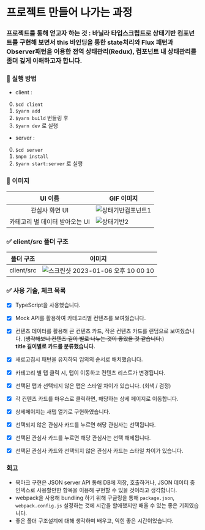 # 프로젝트 만들어 나가는 과정

### 프로젝트를 통해 얻고자 하는 것 : 바닐라 타입스크립트로 상태기반 컴포넌트를 구현해 보면서 this 바인딩을 통한 state처리와 Flux 패턴과 Observer패턴을 이용한 전역 상태관리(Redux), 컴포넌트 내 상태관리를 좀더 깊게 이해하고자 합니다.

### 👨 실행 방법

- client : 
0. `$cd client` 
1. `$yarn add` 
2. `$yarn build` 번들링 후 
3. `$yarn dev` 로 실행

- server : 
0. `$cd server`
1. `$npm install` 
2. `$yarn start:server` 로 실행

### 🌃 이미지

|  UI 이름   | GIF 이미지 |
| :-----: | ------ |
| 관심사 화면 UI |     ![상태기반컴포넌트1](https://user-images.githubusercontent.com/55525574/217164983-ca264595-1895-4e51-aac0-b87719d7eaff.gif)  |
| 카테고리 별 데이터 받아오는 UI |   ![상태기반2](https://user-images.githubusercontent.com/55525574/217165096-348a60ff-831d-4170-b6f5-4c8151be774e.gif)     |

### ✅ client/src 폴더 구조

|  폴더 구조   | 이미지 |
| :-----: | ------ |
| client/src |     ![스크린샷 2023-01-06 오후 10 00 10](https://user-images.githubusercontent.com/55525574/211017408-548d3a74-e98c-489f-9884-f5ee77368b47.png)|

### ✅ 사용 기술, 체크 목록

- [x] TypeScript을 사용했습니다.
- [x] Mock API를 활용하여 카테고리별 컨텐츠를 보여줬습니다.
- [x] 컨텐츠 데이터를 활용해 큰 컨텐츠 카드, 작은 컨텐츠 카드를 랜덤으로 보여줬습니다. (~~생각해보니 컨텐츠 길이 별로 나누는 것이 좋았을 것 같습니다.~~) </br>__title 길이별로 카드를 분류했습니다.__
- [x] 새로고침시 패턴을 유지하되 임의의 순서로 배치했습니다.
- [x] 카테고리 별 탭 클릭 시, 탭이 이동하고 컨텐츠 리스트가 변경됩니다.
- [x] 선택된 탭과 선택되지 않은 탭은 스타일 차이가 있습니다. (회색 / 검정)
- [x] 각 컨텐츠 카드를 마우스로 클릭하면, 해당하는 상세 페이지로 이동합니다.
- [x] 상세페이지는 새탭 열기로 구현하였습니다.

- [x] 선택되지 않은 관심사 카드를 누르면 해당 관심사는 선택됩니다.
- [x] 선택된 관심사 카드를 누르면 해당 관심사는 선택 해제됩니다.
- [x] 선택된 관심사 카드와 선택되지 않은 관심사 카드는 스타일 차이가 있습니다.

###  회고

- 북마크 구현은 JSON server API 통해 DB에 저장, 호출하거나, JSON 데이터 중 인덱스로 사용할만한 항목을 이용해 구현할 수 있을 것이라고 생각합니다.
- webpack을 사용해 bundling 하기 위해 구글링을 통해 `package.json`, `webpack.config.js` 설정하는 것에 시간을 할애했지만 배울 수 있는 좋은 기회였습니다.
- 좋은 폴더 구조설계에 대해 생각하며 배우고, 익힌 좋은 시간이었습니다.

